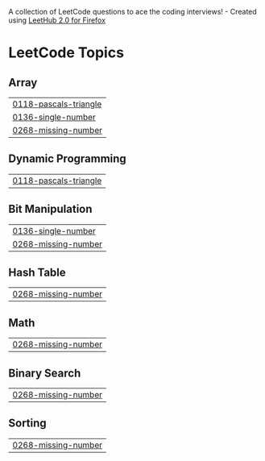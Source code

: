 A collection of LeetCode questions to ace the coding interviews! - Created using [LeetHub 2.0 for Firefox](https://github.com/maitreya2954/LeetHub-2.0-Firefox)
<!---LeetCode Topics Start-->
# LeetCode Topics
## Array
|  |
| ------- |
| [0118-pascals-triangle](https://github.com/sudhirkhanger/Algorithms/tree/master/0118-pascals-triangle) |
| [0136-single-number](https://github.com/sudhirkhanger/Algorithms/tree/master/0136-single-number) |
| [0268-missing-number](https://github.com/sudhirkhanger/Algorithms/tree/master/0268-missing-number) |
## Dynamic Programming
|  |
| ------- |
| [0118-pascals-triangle](https://github.com/sudhirkhanger/Algorithms/tree/master/0118-pascals-triangle) |
## Bit Manipulation
|  |
| ------- |
| [0136-single-number](https://github.com/sudhirkhanger/Algorithms/tree/master/0136-single-number) |
| [0268-missing-number](https://github.com/sudhirkhanger/Algorithms/tree/master/0268-missing-number) |
## Hash Table
|  |
| ------- |
| [0268-missing-number](https://github.com/sudhirkhanger/Algorithms/tree/master/0268-missing-number) |
## Math
|  |
| ------- |
| [0268-missing-number](https://github.com/sudhirkhanger/Algorithms/tree/master/0268-missing-number) |
## Binary Search
|  |
| ------- |
| [0268-missing-number](https://github.com/sudhirkhanger/Algorithms/tree/master/0268-missing-number) |
## Sorting
|  |
| ------- |
| [0268-missing-number](https://github.com/sudhirkhanger/Algorithms/tree/master/0268-missing-number) |
<!---LeetCode Topics End-->
